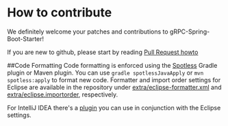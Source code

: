 # How to contribute

We definitely welcome your patches and contributions to gRPC-Spring-Boot-Starter!

If you are new to github, please start by reading [Pull Request howto](https://help.github.com/articles/about-pull-requests/)

##Code Formatting
Code formatting is enforced using the [Spotless](https://github.com/diffplug/spotless)
Gradle plugin or Maven plugin. You can use `gradle spotlessJavaApply` or `mvn spotless:apply`
 to format new code. Formatter and import order settings for Eclipse are
available in the repository under
[extra/eclipse-formatter.xml](extra/eclipse/eclipse-formatter.xml)
and [extra/eclipse.importorder](extra/eclipse/eclipse.importorder),
respectively. 

For IntelliJ IDEA there's a
[plugin](https://plugins.jetbrains.com/plugin/6546) you can use in conjunction with the
Eclipse settings.
